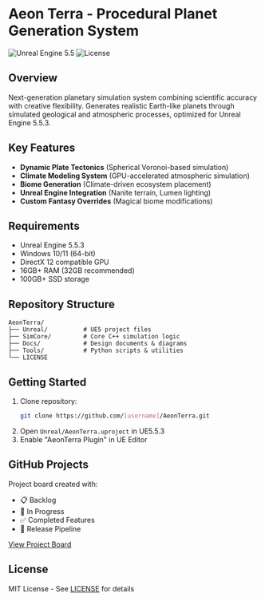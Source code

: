 # Aeon Terra - Procedural Planet Generation System

![Unreal Engine 5.5](https://img.shields.io/badge/Unreal%20Engine-5.5.3-0F0F0F?logo=unrealengine)
![License](https://img.shields.io/badge/License-MIT-blue)

## Overview
Next-generation planetary simulation system combining scientific accuracy with creative flexibility. Generates realistic Earth-like planets through simulated geological and atmospheric processes, optimized for Unreal Engine 5.5.3.

## Key Features
- **Dynamic Plate Tectonics** (Spherical Voronoi-based simulation)
- **Climate Modeling System** (GPU-accelerated atmospheric simulation)
- **Biome Generation** (Climate-driven ecosystem placement)
- **Unreal Engine Integration** (Nanite terrain, Lumen lighting)
- **Custom Fantasy Overrides** (Magical biome modifications)

## Requirements
- Unreal Engine 5.5.3
- Windows 10/11 (64-bit)
- DirectX 12 compatible GPU
- 16GB+ RAM (32GB recommended)
- 100GB+ SSD storage

## Repository Structure
```
AeonTerra/
├── Unreal/          # UE5 project files
├── SimCore/         # Core C++ simulation logic
├── Docs/            # Design documents & diagrams
├── Tools/           # Python scripts & utilities
└── LICENSE
```

## Getting Started
1. Clone repository:
   ```bash
   git clone https://github.com/[username]/AeonTerra.git
   ```
2. Open `Unreal/AeonTerra.uproject` in UE5.5.3
3. Enable "AeonTerra Plugin" in UE Editor

## GitHub Projects
Project board created with:
- 📋 Backlog
- 🔄 In Progress
- ✅ Completed Features
- 🚀 Release Pipeline

[View Project Board](https://github.com/[username]/AeonTerra/projects/1)

## License
MIT License - See [LICENSE](LICENSE) for details